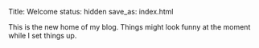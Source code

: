 Title: Welcome
status: hidden
save_as: index.html

This is the new home of my blog.
Things might look funny at the moment while I set things up.